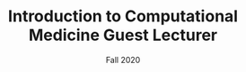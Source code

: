 ---
title: "Introduction to Computational Medicine Guest Lecturer"
collection: teaching
type: "Undergraduate course"
permalink: /teaching/2020-icm
venue: "Johns Hopkins University, Biomedical Engineering"
date: Fall 2020
location: "Baltimore, MD"
---